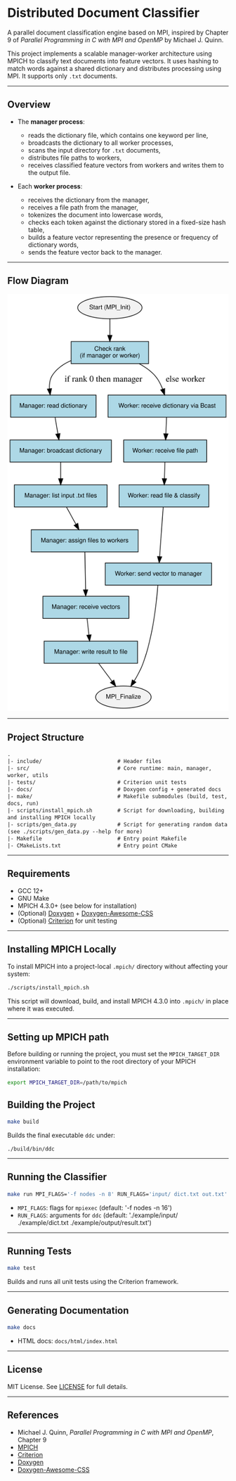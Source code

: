 # Distributed Document Classifier

A parallel document classification engine based on MPI, inspired by Chapter 9 of *Parallel Programming in C with MPI and OpenMP* by Michael J. Quinn.

This project implements a scalable manager-worker architecture using MPICH to classify text documents into feature vectors. It uses hashing to match words against a shared dictionary and distributes processing using MPI. It supports only `.txt` documents.

---

## Overview

- The **manager process**:
  - reads the dictionary file, which contains one keyword per line,
  - broadcasts the dictionary to all worker processes,
  - scans the input directory for `.txt` documents,
  - distributes file paths to workers,
  - receives classified feature vectors from workers and writes them to the output file.

- Each **worker process**:
  - receives the dictionary from the manager,
  - receives a file path from the manager,
  - tokenizes the document into lowercase words,
  - checks each token against the dictionary stored in a fixed-size hash table,
  - builds a feature vector representing the presence or frequency of dictionary words,
  - sends the feature vector back to the manager.

---

## Flow Diagram
![Flow Diagram](docs/img/flow.svg)

---

## Project Structure

```
.
|- include/                        # Header files
|- src/                            # Core runtime: main, manager, worker, utils
|- tests/                          # Criterion unit tests
|- docs/                           # Doxygen config + generated docs
|- make/                           # Makefile submodules (build, test, docs, run)
|- scripts/install_mpich.sh        # Script for downloading, building and installing MPICH locally
|- scripts/gen_data.py             # Script for generating random data (see ./scripts/gen_data.py --help for more)
|- Makefile                        # Entry point Makefile
|- CMakeLists.txt                  # Entry point CMake
```

---

## Requirements

- GCC 12+
- GNU Make
- MPICH 4.3.0+ (see below for installation)
- (Optional) [Doxygen](https://www.doxygen.nl) + [Doxygen-Awesome-CSS](https://github.com/jothepro/doxygen-awesome-css)
- (Optional) [Criterion](https://github.com/Snaipe/Criterion) for unit testing

---

## Installing MPICH Locally

To install MPICH into a project-local `.mpich/` directory without affecting your system:

```bash
./scripts/install_mpich.sh
```

This script will download, build, and install MPICH 4.3.0 into `.mpich/` in place where
it was executed.

---

## Setting up MPICH path

Before building or running the project, you must set the `MPICH_TARGET_DIR` environment variable to point to the root directory of your MPICH installation:

```bash
export MPICH_TARGET_DIR=/path/to/mpich
```

## Building the Project

```bash
make build
```

Builds the final executable `ddc` under:

```
./build/bin/ddc
```

---

## Running the Classifier

```bash
make run MPI_FLAGS='-f nodes -n 8' RUN_FLAGS='input/ dict.txt out.txt'
```
- `MPI_FLAGS`: flags for `mpiexec` (default: '-f nodes -n 16')
- `RUN_FLAGS`: arguments for `ddc` (default: './example/input/ ./example/dict.txt ./example/output/result.txt')

---

## Running Tests

```bash
make test
```

Builds and runs all unit tests using the Criterion framework.

---

## Generating Documentation

```bash
make docs
```

- HTML docs: `docs/html/index.html`

---

## License

MIT License. See [LICENSE](LICENSE) for full details.

---

## References

- Michael J. Quinn, *Parallel Programming in C with MPI and OpenMP*, Chapter 9
- [MPICH](https://www.mpich.org/)
- [Criterion](https://github.com/Snaipe/Criterion)
- [Doxygen](https://www.doxygen.nl/)
- [Doxygen-Awesome-CSS](https://github.com/jothepro/doxygen-awesome-css)
